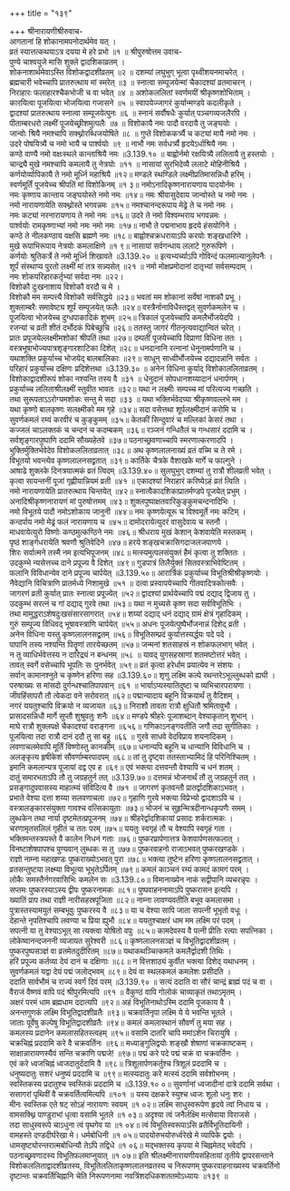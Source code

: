 +++
title = "१३९"

+++
श्रीनारायणीश्रीरुवाच-  
आगतानां हि शोकानामपनोदार्थमेव यत् ।  
व्रतं स्यात्तत्कथयाऽत्र दयया मे हरे प्रभो ॥१ ॥
श्रीपुरुषोत्तम उवाच-  
पुण्ये चाश्वयुजे मासि शुक्ले द्वादशिकाव्रतम् ।  
शोकनाशार्थमेवाऽस्ति विशोकद्वादशीव्रतम् ॥२ ॥
दशम्यां लघुभुग् भूत्वा पृथ्वीशयनमाचरेत् ।  
ब्रह्मचारी भवेच्चापि प्रातरुत्थाय मां स्मरेत् ॥३ ॥
स्नात्वा सम्पूजयेन्मां चैकादश्यां व्रतमाचरन् ।  
निराहारः फलाहारश्चैकभोजी च वा भवेत् ॥४ ॥
अशोकललितां स्वर्णमयीं श्रीकृष्णशोभिताम् ।  
कारयित्वा पूजयित्वा भोजयित्वा गजासने ॥५ ॥
स्वापयेज्जागरं कुर्यान्मण्डपे कदलीकृते ।  
द्वादश्यां प्रातरुत्थाय स्नात्वा सम्पूजयेत्पुनः ॥६ ॥
स्नानं सर्वौषधैः कुर्यात् पञ्चगव्यजलैरपि ।  
पीताम्बरधरो लक्ष्मीं पूजयेच्छ्रीशमुत्पलैः ॥७ ॥
विशोकायै नमः पादौ वरदायै तु जङ्घयोः ।  
जान्वोः श्रियै नमश्चापि सक्थ्नोरब्धिजयोषिते ॥८ ॥
गुप्ते विशोककर्त्र्यै च कट्यां मायै नमो नमः ।  
उदरे पोषयित्र्यै च नमो भायै च पार्श्वयोः ॥९ ॥
नाभौ नमः सर्वधर्त्र्यै हृदयेऽर्धाश्रियै नमः ।  
कण्ठे वाण्यै नमो वक्षःस्थले कान्ताश्रियै नमः ॥3.139.१० ॥
बाह्वोर्नमो रक्षयित्र्यै ललितायै तु हस्तयोः ।  
चान्द्र्यै मुखे नमश्चापि कमलायै तु नेत्रयोः ॥११ ॥
नासायां सुरभिदेव्यै ललाटे मोहिनीश्रियै ।  
कर्णयोर्व्यापिकायै ते नमो मूर्ध्नि महाश्रियै ॥१२॥
मण्डले स्थण्डिले लक्ष्मीप्रतिमासन्निधौ हरिम् ।  
स्वर्णमूर्तिं पूजयेच्च श्रीपतिं मां विशोकिनम् ॥१ ३॥
नमोऽनादिकृष्णनारायणाय पादयोर्नमः ।  
नमः कृष्णाय कान्ताय जङ्घयोस्ते नमो नमः ॥१४॥
नमः श्रीवासुदेवाय जान्वोस्ते च नमो नमः ।  
नमो नारायणायेति सक्थ्नोस्ते भगवन्नमः ॥१५॥
नमश्चानन्दरूपाय मेढ्रे ते च नमो नमः ।  
नमः कट्यां नरनारायणाय ते नमो नमः ॥१६॥
उदरे ते नमो विश्वम्भराय भगवन्नमः ।  
पार्श्वयोः रामकृष्णाभ्यां नमो नमः नमो नमः ॥१७॥
नाभौ ते पद्मनाभाय हृदये हंसयोगिने ।  
कण्ठे ते नीलकण्ठाय वक्षसि ब्रह्मणे नमः ॥१८॥
बाह्वोश्चक्रधरायाऽपि करयोः शङ्खधारिणे ।  
मुखे रूपाभिरूपाय नेत्रयोः कमलाक्षिणे ॥१ ९॥
नासायां सर्वगन्धाय ललाटे गुरुरूपिणे ।  
कर्णयोः श्रुतिकर्त्रे ते नमो मूर्ध्नि शिखावते ॥3.139.२० ॥
इत्यभ्यर्च्याऽपि गोविन्दं फलमाल्यानुलेपनैः ।  
शूर्पं संस्थाप्य पुरतो लक्ष्मीं मां तत्र सन्न्यसेत् ॥२१ ॥
नमो मोक्षप्रमोदानां दातृभ्यां सर्वसम्पदाम् ।  
नमः शोकपरिहारकर्तृभ्यां सर्वदा नमः ॥२२।  
विशोकौ दुःखनाशाय विशोकौ वरदौ च मे ।  
विशोकौ मम सम्पत्त्यै विशोकौ सर्वसिद्धये ॥२३॥
भवतां मम शोकानां सर्वेषां नाशकौ प्रभू ।  
शुक्लाम्बरैः समावेष्ट्य शूर्पं सम्पूजयेत् फलैः ॥२४॥
वस्त्रैर्नानाविधैस्तद्वत् सुवर्णकमलेन च ।  
पूजयित्वा भोजयेच्च दुग्धपाकादिकं शुभम् ॥२५॥
त्रिकालं पूजयेच्चापि कमलैर्भोजयेदपि ।  
रजन्यां च व्रती शीतं दर्भोदकं पिबेच्छुचि ॥२६॥
ततस्तु जागरं गीतनृत्यवाद्यान्वितं चरेत् ।  
प्रातः प्रपूजयेल्लक्ष्मीमशोकां श्रीपतिं तथा ॥२७॥
दम्पतीं पूजयेच्चापि विप्राणां विधिना ततः ।  
वस्त्रभूषाभोज्यपात्रशृङ्गारशाटिका दिशेत् ॥२८॥
धनदानानि रत्नानां धेनूनामर्पणानि च ।  
यथाशक्ति प्रकुर्याच्च भोजयेद् बालबालिकाः ॥२९॥
साधून् साध्वीर्भोजयेच्च दद्यादन्नानि सर्वतः ।  
परिहारं प्रकुर्याच्च दक्षिणः प्रदिशेत्तथा ॥3.139.३० ॥
अनेन विधिना कुर्याद् विशोकाललिताव्रतम् ।  
विशोकाद्वादशीरूपं शोका नश्यन्ति तस्य वै ॥३१ ॥
धेनुदानं सोपधानशय्यादानं धनार्पणम् ।  
प्रकुर्याच्च ललिताश्रीलक्ष्मीं स्तुवीत भावतः ॥३२॥
यथा न लक्ष्मीः सम्पच्च मां परित्यज्य गच्छति ।  
तथा सुरूपताऽऽरोग्यमशोकः सन्तु मे सदा ॥३३ ॥
यथा भक्तिर्भवेदग्र्या श्रीकृष्णवल्लभे मम ।  
यथा कृष्णो बालकृष्णः सलक्ष्मीको मम गृहे ॥३४॥
सदा वसेत्तथा शूर्पलक्ष्मीदानं करोमि च ।  
सुवर्णकमलं रम्यं करवीरं च कुङ्कुमम् ॥३५॥
केतकीं सिन्दुवारं च मल्लिकां केसरं तथा ।  
कज्जलं चाऽलक्तकं च चन्दनं च कदम्बकम् ॥३६॥
रञ्जनं गन्धितैलं च गन्धसारं ददामि च ।  
सर्वशृङ्गारपुष्पाणि ददामि सौख्यहेतवे ॥३७॥
पठनाच्छ्रवणाच्चापि स्मरणात्करणादपि ।  
भुक्तिर्मुक्तिर्भवेदेव विशोकललिताव्रतात् ॥३८॥
अथ कृष्णलालनाख्यं व्रतं वच्मि च ते रमे ।  
विभूतयो भवन्त्येव कृष्णलालनसद्व्रतात् ॥३९॥
कार्तिके चैत्रके वैशाखके मार्गे च फाल्गुने ।  
आषाढे शुक्लके दिनत्रयात्मकं व्रतं त्विदम् ॥3.139.४०॥
सुलघुभुग् दशम्यां तु रात्रौ शीलव्रती भवेत् ।  
कृत्वा सायन्तनीं पूजां गृह्णीयान्नियमं व्रती ॥४१ ॥
एकादश्यां निराहारं करिष्येऽहं व्रतं त्विति ।  
नमो नारायणायेति प्रातरुत्थाय चिन्तयेत् ॥४२॥
स्नात्वैकादशिकाप्रातर्मण्डपे पूजयेत् प्रभुम् ।  
अनादिश्रीकृष्णनारायणं मां पुरुषोत्तमम् ॥४३॥
शुक्लपुष्पाक्षतवारिकुङ्कुमचन्दनादिभिः ।  
नमो विभूतये पादौ नमोऽशोकाय जानुनी ॥४४॥
नमः कृष्णयेत्यूरू च विश्वमूर्ते नमः कटिम् ।  
कन्दर्पाय नमो मेढ्रं फलं नारायणाय च ॥४५॥
दामोदरायेत्युदरं वासुदेवाय च स्तनौ ।  
माधवायेत्युरो विष्णोः कण्ठमुत्कण्ठिने नमः ॥४६॥
श्रीधराय मुखं केशान् केशवायेति मस्तकम् ।  
पृष्ठं शार्ङ्गधरायेति श्रवणौ श्रुतिवेदिने ॥४७॥
हरये शङ्खचक्रासिगदाजलजपाणये ।  
शिरः सर्वात्मने तस्मै नम इत्यभिपूजनम् ॥४८॥
मत्स्यमुत्पलसंयुक्तं हैमं कृत्वा तु शक्तितः ।  
उदकुम्भे न्यसेत्तच्च दाने प्रपूज्य वै दिशेत् ॥४९॥
गुडपात्रं तिलैर्युक्तं सितवस्त्राभिवेष्टितम् ।  
फलानि विविधान्येव दाने प्रपूज्य चार्पयेत् ॥3.139.५०॥
आरार्त्रिकं प्रकुर्याच्च विभूतिश्रीश्रीकृष्णयोः ।  
नैवेद्यानि विचित्राणि प्रातर्मध्ये निशामुखे ॥५१ ॥
दत्वा प्रस्वापयेच्चापि गीतवादित्रकोत्सवैः ।  
जागरणं व्रती कुर्यात् प्रातः स्नात्वा प्रपूज्येत् ॥५२॥
द्वादश्यां प्रार्थयेच्चापि पद्मं दद्याद् द्विजाय तु ।  
उदकुम्भं सरत्नं च गां दद्याद् गुरवे तथा ॥५३॥
यथा न मुच्यसे कृष्ण सदा सर्वविभूतिभिः ।  
तथा मामुद्धराऽशेषदुःखसंसारसागरात् ॥५४॥
शय्यां दद्याद् धनं दद्याद् ग्रामं क्षेत्रं गृहादिकम् ।  
गुरुं सम्पूज्य विधिवद् भूषावस्त्राणि चार्पयेत् ॥५५॥
अधनः पूजयेत्पुष्पैर्भोजनान्नं दिशेद् व्रती ।  
अनेन विधिना यस्तु कृष्णलालनसद्व्रतम् ॥५६॥
विभूतिसम्प्रदं कुर्यात्तस्यर्द्धयः पदे पदे ।  
पापानि तस्य नश्यन्ति पितॄणां तारयेच्छतम् ॥५७॥
जन्मनां शतसाहस्रं न शोकफलभाग् भवेत् ।  
न तु व्याधिर्भवेत्तस्य न दारिद्र्यं न बन्धनम् ॥५८ ॥
यावद् युगसहस्राणां शतमष्टोत्तरं भवेत् ।  
तावत् स्वर्गे वसेच्चापि भूपतिः सः पुनर्भवेत् ॥५९॥
व्रतं कृत्वा हरेर्धाम प्रयात्येव न संशयः ।  
सर्वान् कामानश्नुते च कृष्णेन हरिणा सह ॥3.139.६०॥
शृणु लक्ष्मि कल्पे रथन्तरेऽभूल्लुब्धको ह्यघी ।  
परुषाख्यः स मांसदो दुर्गन्धश्चातिपापवान् ॥६१ ॥
भार्याऽप्यस्यातिदुष्टा च व्यभिचारपरायणा ।  
जीवहिंसापरौ तौ त्वेकदा वने सरोवरात् ॥६२॥
पद्मान्यादाय बहूनि विक्रयार्थं तु वैदिशम् ।  
नगरं ययतुश्चापि विक्रयो न व्यजायत ॥६३॥
निराशौ तावता रात्रौ क्षुधितौ श्रमितावुभौ ।  
प्रासादसन्निधौ मार्गे सुप्तौ शुश्रुवतुः शनैः ॥६४॥
मण्डपे श्रीहरेः पूजाशब्दान् वेश्याकृतान् शुभान् ।  
माघे रात्रौ शुक्लपक्षे चैकादश्यां वराङ्गना ॥६५६॥
गणिकाऽनङ्गवतीति जगौ तदा सुगीतिकाः ।  
पूजयित्वा तदा रात्रौ दानं ददौ तु सा बहु ॥६६ ॥
गुरवे साधवे वेदविप्राय शयनादिकम् ।  
लवणाचलमेवापि मूर्तिं विष्णोस्तु कानकीम् ॥६७॥
धनान्यपि बहूनि च धान्यानि विविधानि च ।  
अलङ्कृत्य हृषीकेशं सौवर्णाम्बरपादपम् ॥६८॥
तां तु दृष्ट्वा ततस्ताभ्यामिदं हि परिनिश्चितम् ।  
इमानि कमलान्यत्र पूजायां दद्व एव ह ॥६९॥
एवं भक्त्या दत्तवन्तौ वेश्यापि च धनं शतम् ।  
दातुं समारभताऽपि तौ तु जग्रहतुर्न तत् ॥3.139.७०॥
दत्तमन्नं भोजनार्थं तौ तु जग्रहतुर्न तत् ।  
प्रसङ्गादुपवासस्य माहात्म्यं संविदित्य वै ॥७१ ॥
जागरणं कृतवन्तौ प्रातर्द्वादशिकाऽभवत् ।  
प्रभाते वेश्या दत्ता शय्या सलवणाचला ॥७२॥
गृहाणि गुरवे भक्त्या विप्रेभ्यो द्वादशाऽपि च ।  
वस्त्रालङ्कारसंयुक्ता गावश्च वत्सिकायुताः ॥७३॥
भोजनं च सुहृन्मित्रदीनान्धकृपणैः समम् ।  
लुब्धकेन तथा नार्या दृष्टमेतत्प्रपूजनम् ॥७४॥
श्रीहरेर्द्वादशिकायां प्रसादः शर्करात्मकः ।  
चरणामृतसलिलं गृहीतं च ततः परम् ॥७५॥
ययतुः स्वगृहं तौ च वेश्यापि स्वगृहं गता ।  
भक्तिमन्तस्त्रयस्ते वै कालेन निधनं गताः ॥७६॥
पुष्करप्रार्पणात्तत्र केशवार्पणसत्फलात् ।  
विनष्टाशेषपापश्च पुण्यवान् लुब्धकः स तु ॥७७॥
पुष्करवाहनो राजाऽभवत् पुष्करखण्डके ।  
राज्ञो नाम्ना महाखण्डः पुष्कराख्योऽभवत् पुरा ॥७८॥
भक्त्या तुष्टेन हरिणा कृष्णलालनसद्व्रतात् ।  
व्रतसन्तुष्टया लक्ष्म्या विभूत्या भूभृतेऽर्पितम् ॥७९॥
कमलं काञ्चनं रम्यं कामदं कामगं परम् ।  
लोकैः समस्तैर्नगरवासिभिः कमलेन सः ॥3.139.८०॥
विमानाख्येन नाकं सद्वीपानि व्यचरन्नृपः ।  
सप्तमः पुष्करस्याऽस्य द्वीपः पुष्करनामकः ॥८१॥
पुष्पवाहननामाऽपि पुष्करासन इत्यपि ।  
ख्यातिं प्राप तथा राज्ञी नारीसहस्रपूजिता ॥८२॥
नाम्ना लावण्यवतीति बभूव कमलासमा ।  
पुत्रास्तस्यामयुतं सम्बभूवुः पुष्करस्य वै ॥८३॥
या च वेश्या सापि जाता सपत्नी भूभृतो वधूः ।  
देहान्ते नृपतिश्चापि लवण्या च प्रिया ह्युभौ ॥८४॥
ययतुश्चाक्षरं धाम मम लक्ष्मि परं पदम् ।  
सपत्नी या तु वेश्याऽभूत् सा त्यक्त्वा योषितो वपुः ॥८५॥
कामदेवस्य वै पत्नी प्रीतिः रत्याः सपत्निका ।  
लोकेष्वानन्दजननी व्यजायत सुरेश्वरी ॥८६॥
कृष्णलालनसञ्ज्ञं च विभूतिद्वादशीव्रतम् ।  
पुष्करपुष्पसञ्ज्ञं वा व्रतमेतदुदीरितम् ॥८७॥
यथाकथञ्चित्कमले कमलैर्द्वादशी तिथिः ।  
हरिं प्रपूज्य कर्तव्या देयं दानं च दक्षिणाः ॥८८॥
न वित्तशाठ्यं कुर्वीत भक्त्या दिशेद् यथाधनम् ।  
सुवर्णकमलं यद्वा देयं पद्मं जलोद्भवम् ॥८९॥
देयं वा स्थलकमलं कमलेशः प्रसीदति ।  
ददाति सार्वभौमं च राज्यं स्वर्गं दिवं परम् ॥3.139.९० ॥
सत्यं ददाति वा सौरं चान्द्रं ब्राह्मं पदं च वा ।  
वैराजं वैष्णवं वापि पदं श्रीपुरमित्यपि ॥९१ ॥
वैकुण्ठं वापि गोलोकं चाव्याकृतं तथाऽमृतम् ।  
अक्षरं परमं धाम ब्रह्मधाम ददात्यपि ॥९२॥
अहं विभूतिनाथोऽस्मि ददामि पूजकाय वै ।  
अनन्तगुणकं लक्ष्मि विभूतिद्वादशीव्रतैः ॥९३॥
चक्रवर्तिनृपा लक्ष्मि ये ये भवन्ति भूतले ।  
जाताः पूर्वेषु कल्पेषु विभूतिद्वादशीव्रतैः ॥९४॥
कमलं कमलास्थानं सौवर्णं तु मया सह ।  
कमलस्य प्रदानेन कमलासहितस्त्वहम् ॥९५॥
वसामि दातरि चापि ममांऽशेन चिरायुषि ।  
चक्रचिह्नं प्रददामि करे वै चक्रवर्तिनः ॥९६॥
मध्याङ्गुलिद्वयोः शङ्खौ शेषाणां चक्रकाष्टकम् ।  
साक्षान्नारायणस्यैवं सन्ति चक्राणि पद्मजे! ॥९७॥
पद्मं करे पदे पद्मं चक्रं वा चक्रवर्तिनः ।  
एवं करे ध्वजचिह्नं ध्वजदातुर्ददामि वै ॥९८॥
त्रिशूलार्पणकर्तुश्च त्रिशूलं प्रददामि च ।  
धनुष्यदातुः सशरं धनुष्यं प्रददामि च ॥९९॥
मत्स्यदातुः करे मत्स्यं ददामि सर्वशोभनम् ।  
स्वस्तिकस्य प्रदातुश्च स्वस्तिकं प्रददामि च ॥3.139.१० ०॥
सुवर्णानां ध्वजादीनां दात्रे ददामि सर्वथा ।  
ससागरां पृथिवीं वै चक्रवर्तित्वमित्यपि ॥१०१ ॥
यस्य दक्षकरे स्युश्च ध्वजः शूलो धनुः शरः ।  
मीनः स्वस्तिक एते षट् सोऽहं नारायणः स्वयम् ॥१ ०२॥
लक्ष्मि साधुस्वरूपेण हृदये त्वां निधाय च ।  
वामसक्थ्नि पाण्डुराभां धृत्वा वसामि भूतले ॥१ ०३॥
अदृश्या त्वं जनैर्लक्ष्मि मत्सेवाया विराजसे ।  
तदा साधुस्वरूपे चाऽधुना त्वं पृथगेव या ॥१ ०४॥
त्वं विभूतिस्वरूपाऽसि व्रतैर्विभूतिदायिनी ।  
वामहस्ते दण्डदीर्घरेखा मे। धर्मबोधिनी ॥१ ०५॥
पादयोरुभयोरुर्ध्वरेखे मे व्यापिके द्वयोः ।  
धामसृष्ट्योरन्तरात्मबोधिन्यौ तेऽपि तद्विधे ॥१ ०६॥
मद्भक्तस्य कृपया मे चिह्नमेतद् भवेदपि ।  
पठनाच्छ्रवणादस्य विभूतिफलमाप्नुयात् ॥१ ०७॥
इति श्रीलक्ष्मीनारायणीयसंहितायां तृतीये द्वापरसन्ताने विशोकललिताद्वादशीव्रतस्य, विभूतिललिताकृष्णलालनव्रतस्य च निरूपणम् पुष्करवाहनाख्यस्य चक्रवर्तिनो  
दृष्टान्तः चक्रवर्तिचिह्नानि चेति निरूपणनामा नवत्रिंशदधिकशततमोऽध्यायः ॥१३९ ॥
    
